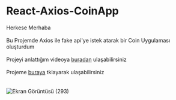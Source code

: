 # React-Axios-CoinApp
Herkese Merhaba <br> <br>
Bu Projemde Axios ile fake api'ye istek atarak bir Coin Uygulaması oluşturdum <br> <br>
Projeyi anlattığım videoya [buradan](https://youtu.be/qYmxN4oADzE) ulaşabilirsiniz <br> <br>
Projeme [buraya](https://643185c25408493a257a7c9c--bespoke-pudding-f1a482.netlify.app) tklayarak ulaşabilirsiniz <br> <br> <br>
![Ekran Görüntüsü (293)](https://user-images.githubusercontent.com/78304413/230729414-b842048b-2884-40fd-8f01-7421ccc3f110.png)


